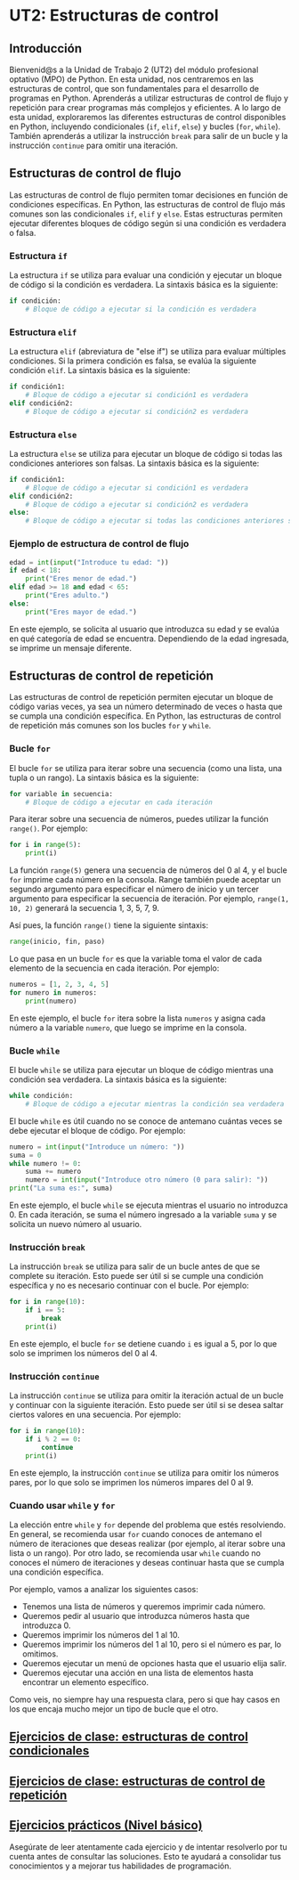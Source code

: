 # UT2: Estructuras de control

## Introducción

Bienvenid@s a la Unidad de Trabajo 2 (UT2) del módulo profesional optativo (MPO) de Python. En esta unidad, nos centraremos en las estructuras de control, que son fundamentales para el desarrollo de programas en Python. Aprenderás a utilizar estructuras de control de flujo y repetición para crear programas más complejos y eficientes.
A lo largo de esta unidad, exploraremos las diferentes estructuras de control disponibles en Python, incluyendo condicionales (`if`, `elif`, `else`) y bucles (`for`, `while`). También aprenderás a utilizar la instrucción `break` para salir de un bucle y la instrucción `continue` para omitir una iteración.

## Estructuras de control de flujo

Las estructuras de control de flujo permiten tomar decisiones en función de condiciones específicas. En Python, las estructuras de control de flujo más comunes son las condicionales `if`, `elif` y `else`. Estas estructuras permiten ejecutar diferentes bloques de código según si una condición es verdadera o falsa.

### Estructura `if`

La estructura `if` se utiliza para evaluar una condición y ejecutar un bloque de código si la condición es verdadera. La sintaxis básica es la siguiente:

```python
if condición:
    # Bloque de código a ejecutar si la condición es verdadera
```

### Estructura `elif`

La estructura `elif` (abreviatura de "else if") se utiliza para evaluar múltiples condiciones. Si la primera condición es falsa, se evalúa la siguiente condición `elif`. La sintaxis básica es la siguiente:

```python
if condición1:
    # Bloque de código a ejecutar si condición1 es verdadera
elif condición2:
    # Bloque de código a ejecutar si condición2 es verdadera
```

### Estructura `else`

La estructura `else` se utiliza para ejecutar un bloque de código si todas las condiciones anteriores son falsas. La sintaxis básica es la siguiente:

```python
if condición1:
    # Bloque de código a ejecutar si condición1 es verdadera
elif condición2:
    # Bloque de código a ejecutar si condición2 es verdadera
else:
    # Bloque de código a ejecutar si todas las condiciones anteriores son falsas
```

### Ejemplo de estructura de control de flujo

```python
edad = int(input("Introduce tu edad: "))
if edad < 18:
    print("Eres menor de edad.")
elif edad >= 18 and edad < 65:
    print("Eres adulto.")
else:
    print("Eres mayor de edad.")
```

En este ejemplo, se solicita al usuario que introduzca su edad y se evalúa en qué categoría de edad se encuentra. Dependiendo de la edad ingresada, se imprime un mensaje diferente.

## Estructuras de control de repetición

Las estructuras de control de repetición permiten ejecutar un bloque de código varias veces, ya sea un número determinado de veces o hasta que se cumpla una condición específica. En Python, las estructuras de control de repetición más comunes son los bucles `for` y `while`.

### Bucle `for`

El bucle `for` se utiliza para iterar sobre una secuencia (como una lista, una tupla o un rango). La sintaxis básica es la siguiente:

```python
for variable in secuencia:
    # Bloque de código a ejecutar en cada iteración
```

Para iterar sobre una secuencia de números, puedes utilizar la función `range()`. Por ejemplo:

```python
for i in range(5):
    print(i)
```

La función `range(5)` genera una secuencia de números del 0 al 4, y el bucle `for` imprime cada número en la consola. Range también puede aceptar un segundo argumento para especificar el número de inicio y un tercer argumento para especificar la secuencia de iteración. Por ejemplo, `range(1, 10, 2)` generará la secuencia 1, 3, 5, 7, 9.

Así pues, la función `range()` tiene la siguiente sintaxis:

```python
range(inicio, fin, paso)
```

Lo que pasa en un bucle `for` es que la variable toma el valor de cada elemento de la secuencia en cada iteración. Por ejemplo:

```python
numeros = [1, 2, 3, 4, 5]
for numero in numeros:
    print(numero)
```

En este ejemplo, el bucle `for` itera sobre la lista `numeros` y asigna cada número a la variable `numero`, que luego se imprime en la consola.

### Bucle `while`

El bucle `while` se utiliza para ejecutar un bloque de código mientras una condición sea verdadera. La sintaxis básica es la siguiente:

```python
while condición:
    # Bloque de código a ejecutar mientras la condición sea verdadera
```

El bucle `while` es útil cuando no se conoce de antemano cuántas veces se debe ejecutar el bloque de código. Por ejemplo:

```python
numero = int(input("Introduce un número: "))
suma = 0
while numero != 0:
    suma += numero
    numero = int(input("Introduce otro número (0 para salir): "))
print("La suma es:", suma)
```

En este ejemplo, el bucle `while` se ejecuta mientras el usuario no introduzca 0. En cada iteración, se suma el número ingresado a la variable `suma` y se solicita un nuevo número al usuario.

### Instrucción `break`

La instrucción `break` se utiliza para salir de un bucle antes de que se complete su iteración. Esto puede ser útil si se cumple una condición específica y no es necesario continuar con el bucle. Por ejemplo:

```python
for i in range(10):
    if i == 5:
        break
    print(i)
```

En este ejemplo, el bucle `for` se detiene cuando `i` es igual a 5, por lo que solo se imprimen los números del 0 al 4.

### Instrucción `continue`

La instrucción `continue` se utiliza para omitir la iteración actual de un bucle y continuar con la siguiente iteración. Esto puede ser útil si se desea saltar ciertos valores en una secuencia. Por ejemplo:

```python
for i in range(10):
    if i % 2 == 0:
        continue
    print(i)
```

En este ejemplo, la instrucción `continue` se utiliza para omitir los números pares, por lo que solo se imprimen los números impares del 0 al 9.

### Cuando usar `while` y `for`

La elección entre `while` y `for` depende del problema que estés resolviendo. En general, se recomienda usar `for` cuando conoces de antemano el número de iteraciones que deseas realizar (por ejemplo, al iterar sobre una lista o un rango). Por otro lado, se recomienda usar `while` cuando no conoces el número de iteraciones y deseas continuar hasta que se cumpla una condición específica.

Por ejemplo, vamos a analizar los siguientes casos:

- Tenemos una lista de números y queremos imprimir cada número.
- Queremos pedir al usuario que introduzca números hasta que introduzca 0.
- Queremos imprimir los números del 1 al 10.
- Queremos imprimir los números del 1 al 10, pero si el número es par, lo omitimos.
- Queremos ejecutar un menú de opciones hasta que el usuario elija salir.
- Queremos ejecutar una acción en una lista de elementos hasta encontrar un elemento específico.

Como veis, no siempre hay una respuesta clara, pero si que hay casos en los que encaja mucho mejor un tipo de bucle que el otro.

## [Ejercicios de clase: estructuras de control condicionales](ejercicios_if_clase.md)

## [Ejercicios de clase: estructuras de control de repetición](ejercicios_for_while_clase.md)

## [Ejercicios prácticos (Nivel básico)](ejercicios_ut2_bas.md)

Asegúrate de leer atentamente cada ejercicio y de intentar resolverlo por tu cuenta antes de consultar las soluciones. Esto te ayudará a consolidar tus conocimientos y a mejorar tus habilidades de programación.
